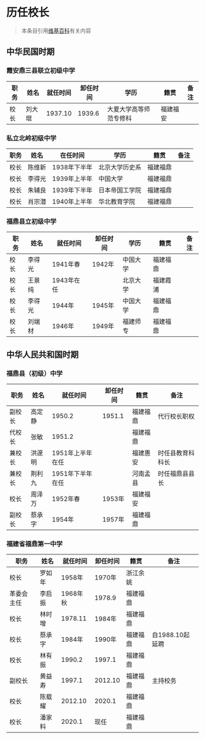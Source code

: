 # 历任校长

> 本条目引用[维基百科](https://zh.wikipedia.org/zh-hk/%E7%A6%8F%E5%BB%BA%E7%9C%81%E7%A6%8F%E9%BC%8E%E7%AC%AC%E4%B8%80%E4%B8%AD%E5%AD%A6)有关内容

## 中华民国时期

### 霞安鼎三县联立初级中学

| 职务 | 姓名   | 就任时间  | 卸任时间  | 学历                       | 籍贯     | 备注 |
|------|--------|-----------|-----------|----------------------------|----------|------|
| 校长 | 刘大琨 | 1937.10   | 1939.6    | 大夏大学高等师范专修科    | 福建福安 |      |

### 私立北岭初级中学

| 职务 | 姓名   | 在任时间       | 学历                   | 籍贯     | 备注 |
|------|--------|----------------|------------------------|----------|------|
| 校长 | 陈维新 | 1938年下半年   | 北京大学历史系        | 福建福鼎 |      |
| 校长 | 李得光 | 1939年上半年   | 中国大学               | 福建福鼎 |      |
| 校长 | 朱辅良 | 1939年下半年   | 日本帝国工学院        | 福建福鼎 |      |
| 校长 | 肖宗潜 | 1940年上半年   | 华北教育学院          | 福建福鼎 |      |

### 福鼎县立初级中学

| 职务 | 姓名   | 就任时间  | 卸任时间  | 学历         | 籍贯     | 备注 |
|------|--------|-----------|-----------|--------------|----------|------|
| 校长 | 李得光 | 1941年春  | 1942年    | 中国大学     | 福建福鼎 |      |
| 校长 | 王景纯 | 1943年在任 |           | 北京大学     | 福建霞浦 |      |
| 校长 | 李得光 | 1944年    | 1945年    | 中国大学     | 福建福鼎 |      |
| 校长 | 刘端材 | 1946年    | 1949年    | 福建师专     | 福建福鼎 |      |

## 中华人民共和国时期

### 福鼎县（初级）中学

| 职务   | 姓名   | 就任时间       | 卸任时间 | 籍贯     | 备注                     |
|--------|--------|----------------|----------|----------|--------------------------|
| 副校长 | 高定静 | 1950.2         | 1951.1   | 福建福鼎 | 代行校长职权             |
| 代校长 | 张敏   | 1951.2         |          | 福建福鼎 |                          |
| 兼校长 | 洪邃明 | 1951年上半年在任 |          | 福建惠安 | 时任县教育科科长        |
| 兼校长 | 荆利九 | 1951年下半年在任 |          | 河南孟县 | 时任福鼎县县长          |
| 校长   | 周泽万 | 1952年春       | 1953年   | 福建福安 |                          |
| 副校长 | 蔡承字 | 1954年         | 1957年   | 福建福鼎 |                          |

### 福建省福鼎第一中学

| 职务       | 姓名   | 就任时间  | 卸任时间  | 籍贯     | 备注                     |
|------------|--------|-----------|-----------|----------|--------------------------|
| 校长       | 罗如年 | 1958年    | 1970年    | 浙江余姚 |                          |
| 革委会主任 | 李启振 | 1968年秋  | 1978.9    | 福建福鼎 |                          |
| 校长       | 林时增 | 1978.11   | 1984年    | 福建福鼎 |                          |
| 校长       | 蔡承字 | 1984年    | 1990年    | 福建福鼎 | 自1988.10起延聘         |
| 校长       | 林有振 | 1990.2    | 1997.1    | 福建福鼎 |                          |
| 副校长     | 黄益寿 | 1997.1    | 2012.10   | 福建福鼎 | 主持校务                 |
| 校长       | 陈载耀 | 2012.10   | 2020.1    | 福建福鼎 |                          |
| 校长       | 潘家料 | 2020.1    | 现任      | 福建福鼎 |                          |
